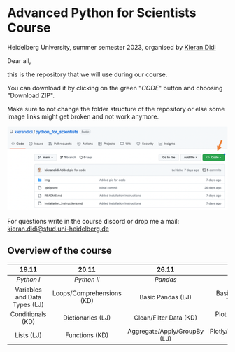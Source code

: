 # Advanced Python for Scientists Course

Heidelberg University, summer semester 2023, organised by [Kieran Didi](https://github.com/kierandidi)

Dear all, 

this is the repository that we will use during our course. 

You can download it by clicking on the green "_CODE_" button and choosing "Download ZIP".

Make sure to not change the folder structure of the repository or else some image links might get broken and not work anymore.

<div>
<img src="img/explanation_download.png" width="700"/>
</div>

For questions write in the course discord or drop me a mail: kieran.didi@stud.uni-heidelberg.de

## Overview of the course

**19.11**|**20.11**|**26.11**|**27.11**
:-----:|:-----:|:-----:|:-----:
*Python I*|*Python II*|*Pandas*|*Seaborn*
Variables and Data Types (LJ)|Loops/Comprehensions (KD)|Basic Pandas (LJ)|Basic Plotting/Plot Types (KD)
Conditionals (KD)|Dictionaries (LJ)|Clean/Filter Data (KD)|Plot Customization (LJ)
Lists (LJ)|Functions (KD)|Aggregate/Apply/GroupBy (LJ)| Plotly/GIFs/Animations (KD)
